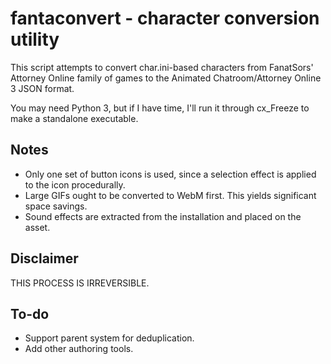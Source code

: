 # fantaconvert - character conversion utility

This script attempts to convert char.ini-based characters from FanatSors'
Attorney Online family of games to the Animated Chatroom/Attorney Online 3 JSON
format.

You may need Python 3, but if I have time, I'll run it through cx_Freeze to
make a standalone executable.

## Notes

- Only one set of button icons is used, since a selection effect is applied to
  the icon procedurally.
- Large GIFs ought to be converted to WebM first. This yields significant
  space savings.
- Sound effects are extracted from the installation and placed on the asset.

## Disclaimer

THIS PROCESS IS IRREVERSIBLE.

## To-do

- Support parent system for deduplication.
- Add other authoring tools.